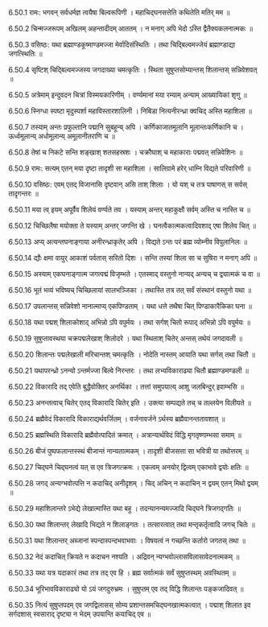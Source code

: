 6.50.1
रामः:
भगवन् सर्वधर्मज्ञ त्वयैषा बिल्वरूपिणी ।
महाचिद्घनसत्तेति कथितेति मतिर् मम ॥


6.50.2
चिन्मज्जरूपम् अखिलम् अहन्तादीदम् आततम् ।
न मनाग् अपि भेदो ऽस्ति द्वैतैक्यकलनात्मकः ॥


6.50.3
वसिष्ठः:
यथा ब्रह्माण्डकूष्माण्डमज्जा मेर्वादिसंस्थितिः ।
तथा चिद्बिल्वमज्जेयं ब्रह्माण्डाद्या जगत्स्थितिः ॥


6.50.4
सृष्टिश् चिद्बिल्वमज्जस्य जगदाख्या चमत्कृतिः ।
स्थिता सुषुप्तसोम्यान्तस् शिलान्तस् सन्निवेशवत् ॥


6.50.5
अत्रेमाम् इन्दुवदन चित्रां विस्मयकारिणीम् ।
वर्ण्यमानां मया रम्याम् अन्याम् आख्यायिकां शृणु ॥


6.50.6
स्निग्धा स्पष्टा मृदुस्पर्शा महाविस्तारशालिनी ।
निबिडा नित्यनीरन्ध्रा क्वचिद् अस्ति महाशिला ॥


6.50.7
तस्याम् अन्तः प्रफुल्तानि पद्मानि सुबहून्य् अपि ।
कर्णिकाजातमूलानि मूलान्तःकर्णिकानि च ।
ऊर्ध्वमूलान्य् अधोमूलान्य् अमूलानीतराणि च ॥


6.50.8
तेषां च निकटे सन्ति शङ्खाश् शतसहस्रशः ।
चक्रौघाश् च महाकाराः पद्मवत् सन्निवेशिनः ॥


6.50.9
रामः:
सत्यम् एतन् मया दृष्टा तादृशी सा महाशिला ।
सालिग्रामे हरेर् धाम्नि विद्यते परिवारिणी ॥


6.50.10
वसिष्ठः:
एवम् एतद् विजानासि दृष्टवान् असि ताश् शिलाः ।
यो यश् च तत्र पाषाणस् स सर्वस् तादृगन्तरः ॥


6.50.11
मया त्व् इयम् अपूर्वैव शिलेयं वर्ण्यते तव ।
यस्याम् अन्तर् महाकुक्षौ सर्वम् अस्ति च नास्ति च ॥


6.50.12
चिच्छिलैषा मयोक्ता ते यस्याम् अन्तर् जगन्ति खे ।
घनत्वैकात्मकत्वादिवशाद् एषा शिलेव चित् ॥


6.50.13
अप्य् अत्यन्तघनाङ्गाया अनीरन्ध्राकृतेर् अपि ।
विद्यते ऽन्तः परं ब्रह्म व्योम्नीव विपुलानिलः ॥


6.50.14
द्यौः क्षमा वायुर् आकाशं पर्वतास् सरितो दिशः ।
सन्ति तस्यां शिला सा च सुषिरा न मनाग् अपि ॥


6.50.15
अस्याम् एकघनाङ्गात्म जगत्पद्मं विजृम्भते ।
एतस्माद् वस्तुनो नान्यद् अन्यच् च द्व्यात्मकं च वा ॥


6.50.16
भूतं भव्यं भविष्यच् चिच्छिलायां सालभञ्जिका ।
तथास्ति तत्र तत् सर्वं संस्थानं वस्तुनो यथा ॥


6.50.17
उपलान्तस् सन्निवेशो नानात्माप्य् एकपिण्डताम् ।
यथा धत्ते तथैषा चित् पिण्डाकारैकिका घना ॥


6.50.18
यथा पद्मश् शिलाकोशाद् अभिन्नो ऽपि वपुर्मयः ।
तथा सर्गश् चितो रूपाद् अभिन्नो ऽपि वपुर्मयः ॥


6.50.19
सुषुप्तावस्थया चक्रपद्मलेखाश् शिलोदरे ।
यथा स्थिताश् चितेर् अन्तस् तथेयं जगदावली ॥


6.50.20
शिलान्तः पद्मलेखाली मरिचान्तश् चमत्कृतिः ।
नोदेति नास्तम् आयाति यथा सर्गस् तथा चितौ ॥


6.50.21
यथापरन्ध्रो ऽनन्यो ऽन्तर्मज्जा बिल्वे निरन्तरः ।
तथा लभ्यविकाराढ्या चितौ ब्रह्माण्डमण्डली ॥


6.50.22
विकारादि तद् एवेति बुद्धैवोक्तिर् अनर्थिका ।
तत्तां समुपयात्य् आशु जलबिन्दुर् इवाम्भसि ॥


6.50.23
अनन्तत्वाच् चितेर् एतद् विकारादि चितेर् इति ।
उक्त्या सम्पद्यते तच् च तल्लयेन विलीयते ॥


6.50.24
ब्रह्मैवेदं विकारादि विकाराद्यर्थवर्जितम् ।
वर्जनावर्जने ऽर्थस्य ब्रह्मैवानन्ततावशात् ॥


6.50.25
ब्रह्मस्थिति विकारादि ब्रह्मैवोत्पादितं क्रमात् ।
अत्रान्यार्थविदं विद्धि मृगतृष्णाम्भसा समाम् ॥


6.50.26
बीजं पुष्पफलान्तस्स्थं बीजान्तं नान्यतात्मकम् ।
तादृशी बीजसत्ता सा भवित्री या तथोत्तरम् ॥


6.50.27
चिद्घने चिद्घनत्वं यत् स एव त्रिजगत्क्रमः ।
एकत्वम् अनयोर् द्वित्वम् एकाभावे द्वयोः क्षतिः ॥


6.50.28
जगद् अन्यग्भवोत्पत्ति न कदाचिद् अनीदृशम् ।
चिद् अचिन् न कदाचिन् न द्वयम् एतन् मिथो द्वयम् ॥


6.50.29
महाशिलान्तरे ऽभेद्ये लेखात्मास्ति यथा बहु ।
तदन्यानन्यमज्जादि चिद्घने त्रिजगद्गतिः ॥


6.50.30
यथा शिलान्तर् लेखादि भिद्यते न शिलाङ्गतः ।
तत्सारत्वात् तथा मन्तृकर्तृत्वादि जगच् चितेः ॥


6.50.31
यथा शिलान्तर् अब्जानां स्पन्दास्पन्दभवाभवाः ।
विषयत्वं न गच्छन्ति कर्तारो जगतस् तथा ॥


6.50.32
नेदं कदाचित् क्रियते न कदाचन नश्यति ।
अद्रिवन् न्यग्भवोल्लासविलासावेदनात्मकम् ॥


6.50.33
यथा यत्र यदाकारं तथा तत्र तद् एव हि ।
ब्रह्म सर्वात्मकं सर्वं सुषुप्तस्थम् अवस्थितम् ॥


6.50.34
भूरिभावविकाराढ्यो यो ऽयं जगदुरुभ्रमः ।
सुषुप्तम् एव तद् विद्धि शिलान्तः पङ्कजादिवत् ॥


6.50.35
नित्यं सुषुप्तपदम् एव जगद्विलासस् सोम्य प्रशान्तसमचिद्घनखात्मकत्वात् ।
पद्माश् शिलात इव सर्गदशास् स्वसाराद् दृष्ट्या न भेदम् उपयान्ति कयाचिद् एव ॥

